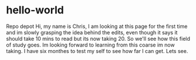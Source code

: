 # hello-world
Repo depot 
Hi, my name is Chris, I am looking at this page for the first time and im slowly grasping the idea behind the edits, even though it says it should take 10 mins to read but its now taking 20. So we'll see how this field of study goes. 
Im looking forward to learning from this coarse im now taking. I have six monthes to test my self to see how far I can get. Lets see.
